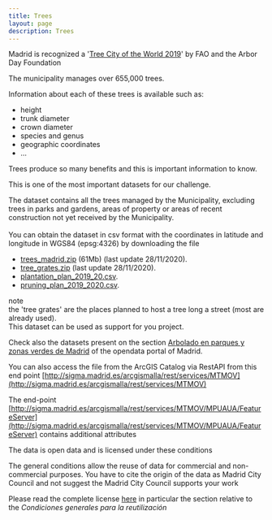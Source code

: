 ```yaml
---
title: Trees
layout: page
description: Trees
---
```

Madrid is recognized a '[Tree City of the World 2019](https://www.madrid.es/portales/munimadrid/es/Inicio/Medio-ambiente/Parques-y-jardines/Madrid-reconocida-Ciudad-arborea-del-mundo-2019-por-la-FAO-y-la-Fundacion-Arbor-Day/?vgnextfmt=default&vgnextoid=3cdf84fec1732710VgnVCM2000001f4a900aRCRD&vgnextchannel=2ba279ed268fe410VgnVCM1000000b205a0aRCRD)' by FAO and the Arbor Day Foundation 

The municipality manages over 655,000 trees.

Information about each of these trees is available such as:
- height
- trunk diameter
- crown diameter
- species and genus
- geographic coordinates
- ...

Trees produce so many benefits and this is important information to know.

This is one of the most important datasets for our challenge.

The dataset contains all the trees managed by the Municipality, excluding trees in parks and gardens, areas of property or areas of recent construction not yet received by the Municipality.
<br/><br/>
You can obtain the dataset in csv format with the coordinates in latitude and longitude in WGS84 (epsg:4326) by downloading the file
* [trees_madrid.zip](https://challenge.greemta.eu/data/green/trees_madrid.zip) (61Mb) (last update 28/11/2020).
* [tree_grates.zip](https://challenge.greemta.eu/data/green/tree_grates.zip) (last update 28/11/2020).
* [plantation_plan_2019_20.csv](https://challenge.greemta.eu/data/green/plantation_plan_2019_20.csv).
* [pruning_plan_2019_2020.csv](https://challenge.greemta.eu/data/green/pruning_plan_2019_2020.csv).


note<br/>
the 'tree grates' are the places planned to host a tree long a street (most are already used).<br/>
This dataset can be used as support for you project.

Check also the datasets present on the section [Arbolado en parques y zonas verdes de Madrid](https://datos.madrid.es/sites/v/index.jsp?vgnextoid=0101507f09436610VgnVCM2000001f4a900aRCRD&vgnextchannel=374512b9ace9f310VgnVCM100000171f5a0aRCRD) of the opendata portal of Madrid.


You can also access the file from the ArcGIS Catalog via RestAPI from this end point [http://sigma.madrid.es/arcgismalla/rest/services/MTMOV](http://sigma.madrid.es/arcgismalla/rest/services/MTMOV)

The end-point [http://sigma.madrid.es/arcgismalla/rest/services/MTMOV/MPUAUA/FeatureServer](http://sigma.madrid.es/arcgismalla/rest/services/MTMOV/MPUAUA/FeatureServer) contains additional attributes


The data is open data and is licensed under these conditions<br/>

The general conditions allow the reuse of data for commercial and non-commercial purposes. You have to cite the origin of the data as Madrid City Council and not suggest the Madrid City Council supports your work

Please read the complete license [here](https://datos.madrid.es/portal/site/egob/menuitem.3efdb29b813ad8241e830cc2a8a409a0/?vgnextoid=108804d4aab90410VgnVCM100000171f5a0aRCRD&vgnextchannel=b4c412b9ace9f310VgnVCM100000171f5a0aRCRD&vgnextfmt=default) in particular the section relative to the *Condiciones generales para la reutilización*


